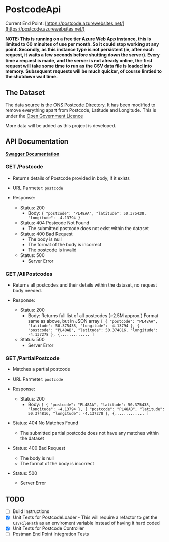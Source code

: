 # PostcodeApi

Current End Point: [https://postcode.azurewebsites.net/](https://postcode.azurewebsites.net/)

**NOTE: This is running on a free tier Azure Web App instance, this is limited to 60 minuites of use per month. So it could stop working at any point. Secondly, as this instance type is not persistent (ie, after each request, it waits a few seconds before shutting down the server). Every time a request is made, and the server is not already online, the first request will take some time to run as the CSV data file is loaded into memory. Subsequent requests will be much quicker, of course limtied to the shutdown wait time.**

## The Dataset

The data source is the [ONS Postcode Directory](https://geoportal.statistics.gov.uk/datasets/ons::ons-postcode-directory-august-2023/about). It has been modified to remove everything apart from Postcode, Latitude and Longitude. This is under the [Open Government Licence](https://www.nationalarchives.gov.uk/doc/open-government-licence/version/3/)


More data will be added as this project is developed. 


## API Documentation

**[Swagger Documentation](https://postcode.azurewebsites.net/swagger/index.html)**

### GET /Postcode
- Returns details of Postcode provided in body, if it exists

- URL Parmeter: `postcode`

- Response: 
  - Status: 200
    - Body: `{
    "postcode": "PL48AA",
    "latitude": 50.375438,
    "longitude": -4.13794
  }`
  - Status: 404 Postcode Not Found
    - The submitted postcode does not exist within the dataset   
  - Status: 400 Bad Request
    - The body is null  
    - The format of the body is incorrect
    - The postcode is invalid
  - Status: 500
    - Server Error

### GET /AllPostcodes
- Returns all postcodes and their details within the dataset, no request body needed.

- Response: 
  - Status: 200
    - Body: Returns full list of all postcodes (~2.5M approx.) Format same as above, but in JSON array
      `[
    {
        "postcode": "PL48AA",
        "latitude": 50.375438,
        "longitude": -4.13794
    },
    {
        "postcode": "PL48AB",
        "latitude": 50.374816,
        "longitude": -4.137278
    },
    {.............
  ]`
  - Status: 500
    - Server Error

### GET /PartialPostcode
- Matches a partial postcode

- URL Parmeter: `postcode`

- Response: 
  - Status: 200
    - Body: 
`[
    {
        "postcode": "PL48AA",
        "latitude": 50.375438,
        "longitude": -4.13794
    },
    {
        "postcode": "PL48AB",
        "latitude": 50.374816,
        "longitude": -4.137278
    },
    {.............
]`
- Status: 404 No Matches Found
    - The submitted partial postcode does not have any matches within the dataset   
- Status: 400 Bad Request
  - The body is null  
  - The format of the body is incorrect
- Status: 500
  - Server Error

## TODO

- [ ] Build Instructions
- [x] Unit Tests for PostcodeLoader - This will require a refactor to get the `CsvFilePath` as an enviroment variable instead of having it hard coded
- [x] Unit Tests for Postcode Controller
- [ ] Postman End Point Integration Tests
